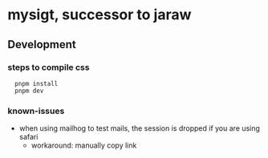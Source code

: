 # mysigt, successor to jaraw

## Development

### steps to compile css

```
  pnpm install
  pnpm dev
```

### known-issues

- when using mailhog to test mails, the session is dropped if you are using safari
    - workaround: manually copy link 